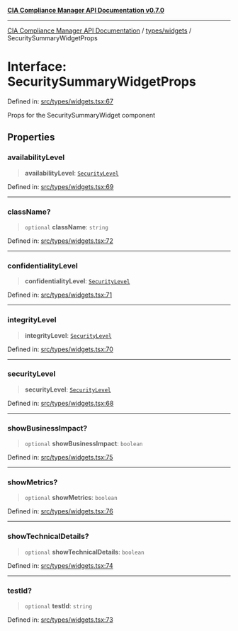 [**CIA Compliance Manager API Documentation v0.7.0**](../../../README.md)

***

[CIA Compliance Manager API Documentation](../../../modules.md) / [types/widgets](../README.md) / SecuritySummaryWidgetProps

# Interface: SecuritySummaryWidgetProps

Defined in: [src/types/widgets.tsx:67](https://github.com/Hack23/cia-compliance-manager/blob/a904e43458f81faf7066f9da9fc149cc9f6e236d/src/types/widgets.tsx#L67)

Props for the SecuritySummaryWidget component

## Properties

### availabilityLevel

> **availabilityLevel**: [`SecurityLevel`](../../cia/type-aliases/SecurityLevel.md)

Defined in: [src/types/widgets.tsx:69](https://github.com/Hack23/cia-compliance-manager/blob/a904e43458f81faf7066f9da9fc149cc9f6e236d/src/types/widgets.tsx#L69)

***

### className?

> `optional` **className**: `string`

Defined in: [src/types/widgets.tsx:72](https://github.com/Hack23/cia-compliance-manager/blob/a904e43458f81faf7066f9da9fc149cc9f6e236d/src/types/widgets.tsx#L72)

***

### confidentialityLevel

> **confidentialityLevel**: [`SecurityLevel`](../../cia/type-aliases/SecurityLevel.md)

Defined in: [src/types/widgets.tsx:71](https://github.com/Hack23/cia-compliance-manager/blob/a904e43458f81faf7066f9da9fc149cc9f6e236d/src/types/widgets.tsx#L71)

***

### integrityLevel

> **integrityLevel**: [`SecurityLevel`](../../cia/type-aliases/SecurityLevel.md)

Defined in: [src/types/widgets.tsx:70](https://github.com/Hack23/cia-compliance-manager/blob/a904e43458f81faf7066f9da9fc149cc9f6e236d/src/types/widgets.tsx#L70)

***

### securityLevel

> **securityLevel**: [`SecurityLevel`](../../cia/type-aliases/SecurityLevel.md)

Defined in: [src/types/widgets.tsx:68](https://github.com/Hack23/cia-compliance-manager/blob/a904e43458f81faf7066f9da9fc149cc9f6e236d/src/types/widgets.tsx#L68)

***

### showBusinessImpact?

> `optional` **showBusinessImpact**: `boolean`

Defined in: [src/types/widgets.tsx:75](https://github.com/Hack23/cia-compliance-manager/blob/a904e43458f81faf7066f9da9fc149cc9f6e236d/src/types/widgets.tsx#L75)

***

### showMetrics?

> `optional` **showMetrics**: `boolean`

Defined in: [src/types/widgets.tsx:76](https://github.com/Hack23/cia-compliance-manager/blob/a904e43458f81faf7066f9da9fc149cc9f6e236d/src/types/widgets.tsx#L76)

***

### showTechnicalDetails?

> `optional` **showTechnicalDetails**: `boolean`

Defined in: [src/types/widgets.tsx:74](https://github.com/Hack23/cia-compliance-manager/blob/a904e43458f81faf7066f9da9fc149cc9f6e236d/src/types/widgets.tsx#L74)

***

### testId?

> `optional` **testId**: `string`

Defined in: [src/types/widgets.tsx:73](https://github.com/Hack23/cia-compliance-manager/blob/a904e43458f81faf7066f9da9fc149cc9f6e236d/src/types/widgets.tsx#L73)

